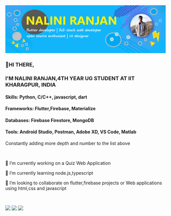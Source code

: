 <img src="https://github.com/nalini21/nalini21/blob/master/gitcover.png">
<h3>👋HI THERE,</h3>
<h3>I'M NALINI RANJAN,4TH YEAR UG STUDENT AT IIT KHARAGPUR, INDIA</h3>
<h4>Skills: Python, C/C++, javascript, dart</h4>
<h4>Frameworks: Flutter,Firebase, Materialize</h4>
<h4>Databases: Firebase Firestore, MongoDB</h4>
<h4>Tools: Android Studio, Postman, Adobe XD, VS Code, Matlab</h4>
<p>Constantly adding more depth and number to the list above</p>
</br>
<p>🔭 I’m currently working on a Quiz Web Application</p>
<p>🌱 I’m currently learning node.js,typescript</p>
<p>🤝 I’m looking to collaborate on flutter,firebase projects or Web applications using html,css and javascript</p>
</br>
<p><a href="https://www.facebook.com/profile.php?id=100009726781584" target="_blank"><img src="https://img.shields.io/badge/facebook-%231877F2.svg?&style=for-the-badge&logo=facebook&logoColor=white" height="32px"></a>
<a href="https://www.instagram.com/_nalini.ranjan/?hl=en" target="_blank"><img src="https://img.shields.io/badge/instagram-%23E4405F.svg?&style=for-the-badge&logo=instagram&logoColor=white" height="32px"></a>
<a href="https://www.linkedin.com/in/nalini-jatwar-23b651147" target="_blank"><img src="https://img.shields.io/badge/linkedin-%230077B5.svg?&style=for-the-badge&logo=linkedin&logoColor=white" height="32px"></a></p>
<!--
**nalini21/nalini21** is a ✨ _special_ ✨ repository because its `README.md` (this file) appears on your GitHub profile.

Here are some ideas to get you started:

- 🔭 I’m currently working on ...
- 🌱 I’m currently learning ...
- 👯 I’m looking to collaborate on ...
- 🤔 I’m looking for help with ...
- 💬 Ask me about ...
- 📫 How to reach me: ...
- 😄 Pronouns: ...
- ⚡ Fun fact: ...
-->
